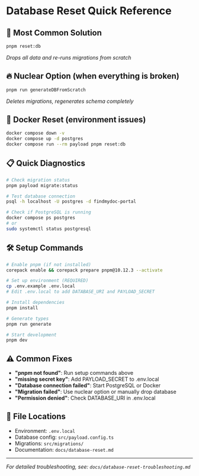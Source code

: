 # Database Reset Quick Reference

## 🚀 Most Common Solution
```bash
pnpm reset:db
```
*Drops all data and re-runs migrations from scratch*

## 🔥 Nuclear Option (when everything is broken)
```bash
pnpm run generateDBFromScratch
```
*Deletes migrations, regenerates schema completely*

## 🐳 Docker Reset (environment issues)
```bash
docker compose down -v
docker compose up -d postgres
docker compose run --rm payload pnpm reset:db
```

## 📋 Quick Diagnostics
```bash
# Check migration status
pnpm payload migrate:status

# Test database connection
psql -h localhost -U postgres -d findmydoc-portal

# Check if PostgreSQL is running
docker compose ps postgres
# or
sudo systemctl status postgresql
```

## 🛠️ Setup Commands
```bash
# Enable pnpm (if not installed)
corepack enable && corepack prepare pnpm@10.12.3 --activate

# Set up environment (REQUIRED)
cp .env.example .env.local
# Edit .env.local to add DATABASE_URI and PAYLOAD_SECRET

# Install dependencies
pnpm install

# Generate types
pnpm run generate

# Start development
pnpm dev
```

## ⚠️ Common Fixes
- **"pnpm not found"**: Run setup commands above
- **"missing secret key"**: Add PAYLOAD_SECRET to .env.local
- **"Database connection failed"**: Start PostgreSQL or Docker
- **"Migration failed"**: Use nuclear option or manually drop database
- **"Permission denied"**: Check DATABASE_URI in .env.local

## 📁 File Locations
- Environment: `.env.local`
- Database config: `src/payload.config.ts`
- Migrations: `src/migrations/`
- Documentation: `docs/database-reset.md`

---
*For detailed troubleshooting, see: `docs/database-reset-troubleshooting.md`*